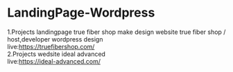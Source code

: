 # LandingPage-Wordpress
1.Projects landingpage true fiber shop
make design website true fiber shop / host,developer wordpress design <br>
live:https://truefibershop.com/ <br>
2.Projects wedsite ideal advanced <br>
live:https://ideal-advanced.com/
